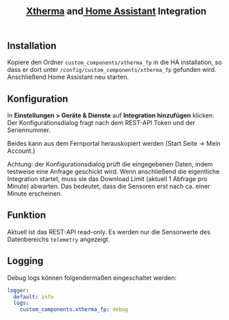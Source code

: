 <h2 align="center">
   <a href="https://www.xtherma.de/">Xtherma</a> and<a href="https://www.home-assistant.io"> Home Assistant</a> Integration
   </br></br>
</h2>

## Installation

Kopiere den Ordner `custom_components/xtherma_fp` in die HA installation, so dass er dort unter `/config/custom_components/xtherma_fp` gefunden wird.
Anschließend Home Assistant neu starten.

## Konfiguration

In **Einstellungen > Geräte & Dienste** auf **Integration hinzufügen** klicken. Der Konfigurationsdialog fragt nach dem REST-API Token und der Seriennummer.

Beides kann aus dem Fernportal herauskopiert werden (Start Seite -> Mein Account.)

Achtung: der Konfigurationsdialog prüft die eingegebenen Daten, indem testweise eine Anfrage geschickt wird. Wenn anschließend die eigentliche Integration startet, muss sie das Download Limit (aktuell 1 Abfrage pro Minute) abwarten. Das bedeutet, dass die Sensoren erst nach ca. einer Minute erscheinen.

## Funktion

Aktuell ist das REST-API read-only. Es werden nur die Sensorwerte des Datenbereichs `telemetry` angezeigt.

## Logging

Debug logs können folgendermaßen eingeschaltet werden:

```yaml
logger:
  default: info
  logs:
    custom_components.xtherma_fp: debug
```
